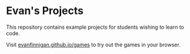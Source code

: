 # Evan's Projects

This repository contains example projects for students wishing to learn to code.

Visit [evanfinnigan.github.io/games](https://evanfinnigan.github.io/games) to try out the games in your browser.
